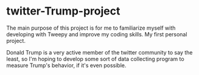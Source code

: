 # twitter-Trump-project
The main purpose of this project is for me to familiarize myself with developing with Tweepy and improve my coding skills. My first personal project.

Donald Trump is a very active member of the twitter community to say the least, so I'm hoping to develop some sort of data collecting program to measure Trump's behavior, if it's even possible.
